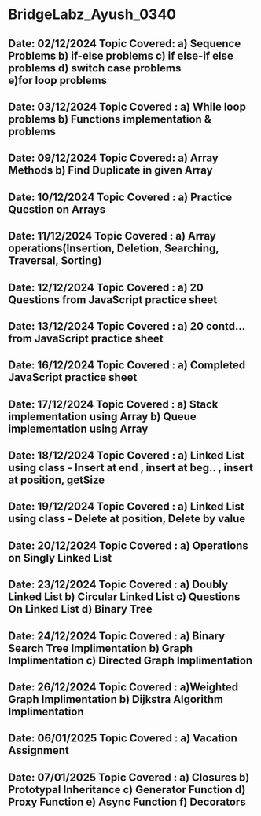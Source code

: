 # BridgeLabz_Ayush_0340

Date: 02/12/2024
Topic Covered: a) Sequence Problems b) if-else problems c) if else-if else problems d) switch case problems e)for loop problems
----------------------------------------------------
Date: 03/12/2024
Topic Covered : a) While loop problems b) Functions implementation & problems 
----------------------------------------------------
Date: 09/12/2024
Topic Covered: 	a) Array Methods b) Find Duplicate in given Array
----------------------------------------------------
Date: 10/12/2024
Topic Covered : a) Practice Question on Arrays
----------------------------------------------------
Date: 11/12/2024
Topic Covered : a) Array operations(Insertion, Deletion, Searching, Traversal, Sorting)
----------------------------------------------------
Date: 12/12/2024
Topic Covered : a) 20 Questions from JavaScript practice sheet
----------------------------------------------------
Date: 13/12/2024
Topic Covered : a) 20 contd... from JavaScript practice sheet
----------------------------------------------------
Date: 16/12/2024
Topic Covered : a) Completed JavaScript practice sheet
----------------------------------------------------
Date: 17/12/2024
Topic Covered : a) Stack implementation using Array b) Queue implementation using Array
----------------------------------------------------
Date: 18/12/2024
Topic Covered : a) Linked List using class - Insert at end , insert at beg.. , insert at position, getSize
----------------------------------------------------
Date: 19/12/2024
Topic Covered : a) Linked List using class - Delete at position, Delete by value
----------------------------------------------------
Date: 20/12/2024
Topic Covered : a) Operations on Singly Linked List
----------------------------------------------------
Date: 23/12/2024
Topic Covered : a) Doubly Linked List b) Circular Linked List c) Questions On Linked List d) Binary Tree
----------------------------------------------------
Date: 24/12/2024
Topic Covered : a) Binary Search Tree Implimentation b) Graph Implimentation c) Directed Graph Implimentation
----------------------------------------------------
Date: 26/12/2024
Topic Covered : a)Weighted Graph Implimentation b) Dijkstra Algorithm Implimentation
---------------------------------------------------
Date: 06/01/2025
Topic Covered : a) Vacation Assignment
---------------------------------------------------
Date: 07/01/2025
Topic Covered : a) Closures b) Prototypal Inheritance c) Generator Function d) Proxy Function e) Async Function f) Decorators
---------------------------------------------------
